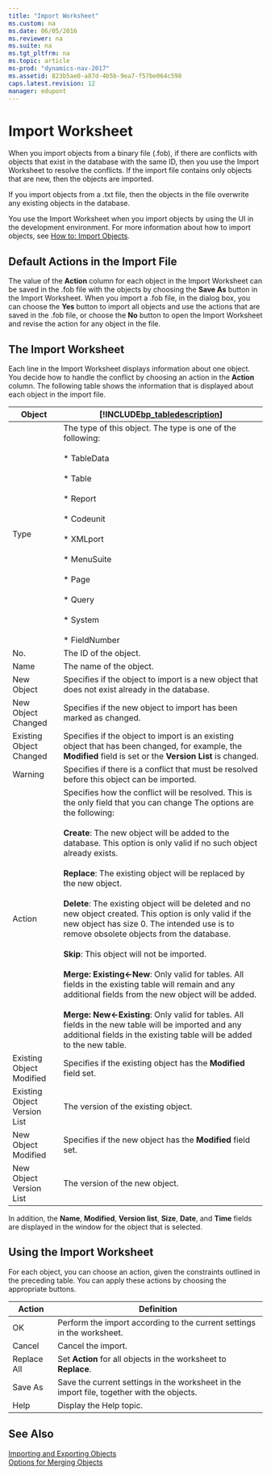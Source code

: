 ```yaml
---
title: "Import Worksheet"
ms.custom: na
ms.date: 06/05/2016
ms.reviewer: na
ms.suite: na
ms.tgt_pltfrm: na
ms.topic: article
ms-prod: "dynamics-nav-2017"
ms.assetid: 823b5ae0-a87d-4b5b-9ea7-f57be064c598
caps.latest.revision: 12
manager: edupont
---
```

# Import Worksheet
When you import objects from a binary file \(.fob\), if there are conflicts with objects that exist in the database with the same ID, then you use the Import Worksheet to resolve the conflicts. If the import file contains only objects that are new, then the objects are imported.  
  
 If you import objects from a .txt file, then the objects in the file overwrite any existing objects in the database.  
  
 You use the Import Worksheet when you import objects by using the UI in the development environment. For more information about how to import objects, see [How to: Import Objects](How%20to:%20Import%20Objects.md).  
  
## Default Actions in the Import File  
 The value of the **Action** column for each object in the Import Worksheet can be saved in the .fob file with the objects by choosing the **Save As** button in the Import Worksheet. When you import a .fob file, in the dialog box, you can choose the **Yes** button to import all objects and use the actions that are saved in the .fob file, or choose the **No** button to open the Import Worksheet and revise the action for any object in the file.  
  
## The Import Worksheet  
 Each line in the Import Worksheet displays information about one object. You decide how to handle the conflict by choosing an action in the **Action** column. The following table shows the information that is displayed about each object in the import file.  
  
|Object|[!INCLUDE[bp_tabledescription](includes/bp_tabledescription_md.md)]|  
|------------|---------------------------------------|  
|Type|The type of this object. The type is one of the following:<br /><br /> \*  TableData<br /><br /> \*  Table<br /><br /> \*  Report<br /><br /> \*  Codeunit<br /><br /> \*  XMLport<br /><br /> \*  MenuSuite<br /><br /> \*  Page<br /><br /> \*  Query<br /><br /> \*  System<br /><br /> \*  FieldNumber|  
|No.|The ID of the object.|  
|Name|The name of the object.|  
|New Object|Specifies if the object to import is a new object that does not exist already in the database.|  
|New Object Changed|Specifies if the new object to import has been marked as changed.|  
|Existing Object Changed|Specifies if the object to import is an existing object that has been changed, for example, the **Modified** field is set or the **Version List** is changed.|  
|Warning|Specifies if there is a conflict that must be resolved before this object can be imported.|  
|Action|Specifies how the conflict will be resolved. This is the only field that you can change The options are the following:<br /><br /> **Create**: The new object will be added to the database. This option is only valid if no such object already exists.<br /><br /> **Replace**: The existing object will be replaced by the new object.<br /><br /> **Delete**: The existing object will be deleted and no new object created. This option is only valid if the new object has size 0. The intended use is to remove obsolete objects from the database.<br /><br /> **Skip**: This object will not be imported.<br /><br /> **Merge: Existing\<\-New**: Only valid for tables. All fields in the existing table will remain and any additional fields from the new object will be added.<br /><br /> **Merge: New\<\-Existing**: Only valid for tables. All fields in the new table will be imported and any additional fields in the existing table will be added to the new table.|  
|Existing Object Modified|Specifies if the existing object has the **Modified** field set.|  
|Existing Object Version List|The version of the existing object.|  
|New Object Modified|Specifies if the new object has the **Modified** field set.|  
|New Object Version List|The version of the new object.|  
  
 In addition, the **Name**, **Modified**, **Version list**, **Size**, **Date**, and **Time** fields are displayed in the window for the object that is selected.  
  
## Using the Import Worksheet  
 For each object, you can choose an action, given the constraints outlined in the preceding table. You can apply these actions by choosing the appropriate buttons.  
  
|Action|Definition|  
|------------|----------------|  
|OK|Perform the import according to the current settings in the worksheet.|  
|Cancel|Cancel the import.|  
|Replace All|Set **Action** for all objects in the worksheet to **Replace**.|  
|Save As|Save the current settings in the worksheet in the import file, together with the objects.|  
|Help|Display the Help topic.|  
  
## See Also  
 [Importing and Exporting Objects](Importing-and-Exporting-Objects.md)   
 [Options for Merging Objects](Options-for-Merging-Objects.md)